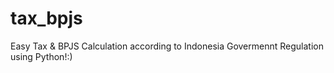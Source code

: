 # tax_bpjs
Easy Tax & BPJS Calculation according to Indonesia Govermennt Regulation using Python!:)
